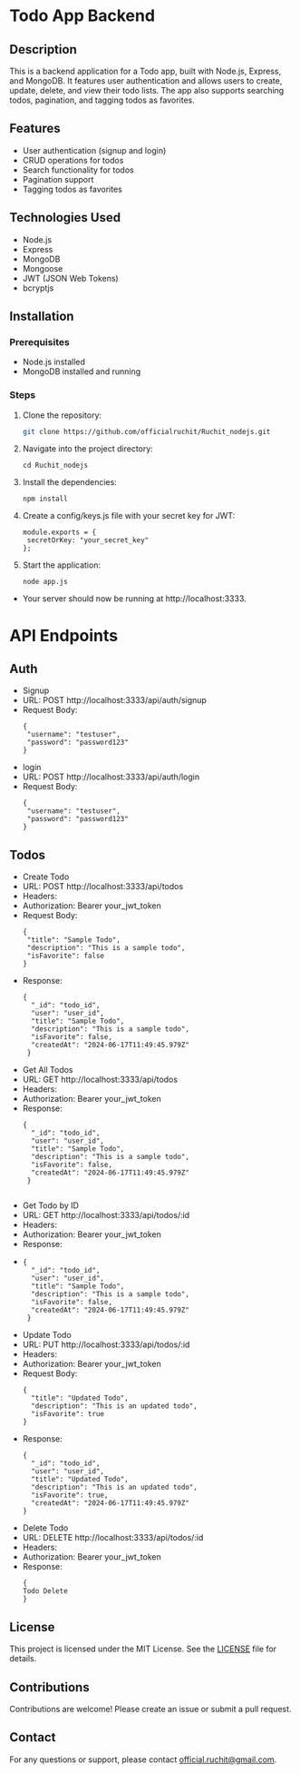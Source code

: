 # Todo App Backend

## Description
This is a backend application for a Todo app, built with Node.js, Express, and MongoDB. It features user authentication and allows users to create, update, delete, and view their todo lists. The app also supports searching todos, pagination, and tagging todos as favorites.

## Features
- User authentication (signup and login)
- CRUD operations for todos
- Search functionality for todos
- Pagination support
- Tagging todos as favorites

## Technologies Used
- Node.js
- Express
- MongoDB
- Mongoose
- JWT (JSON Web Tokens)
- bcryptjs

## Installation

### Prerequisites
- Node.js installed
- MongoDB installed and running

### Steps

1. Clone the repository:
   ```bash
   git clone https://github.com/officialruchit/Ruchit_nodejs.git
2. Navigate into the project directory:
   ```
   cd Ruchit_nodejs
3. Install the dependencies:
   ```
   npm install
4. Create a config/keys.js file with your secret key for JWT:
   ```
   module.exports = {
    secretOrKey: "your_secret_key"
   };
5. Start the application:
   ```
   node app.js
- Your server should now be running at http://localhost:3333.

# API Endpoints

## Auth
- Signup
- URL: POST http://localhost:3333/api/auth/signup
- Request Body:
   ```
   {
    "username": "testuser",
    "password": "password123"
   }
- login 
- URL: POST http://localhost:3333/api/auth/login
- Request Body:
   ```
   {
    "username": "testuser",
    "password": "password123"
   }
## Todos
- Create Todo
- URL: POST http://localhost:3333/api/todos
- Headers:
- Authorization: Bearer your_jwt_token
- Request Body:
   ```
   {
    "title": "Sample Todo",
    "description": "This is a sample todo",
    "isFavorite": false
   }
- Response:
  ```
  {
    "_id": "todo_id",
    "user": "user_id",
    "title": "Sample Todo",
    "description": "This is a sample todo",
    "isFavorite": false,
    "createdAt": "2024-06-17T11:49:45.979Z"
   }
- Get All Todos
- URL: GET http://localhost:3333/api/todos
- Headers:
- Authorization: Bearer your_jwt_token
- Response:
  ```
  {
    "_id": "todo_id",
    "user": "user_id",
    "title": "Sample Todo",
    "description": "This is a sample todo",
    "isFavorite": false,
    "createdAt": "2024-06-17T11:49:45.979Z"
   }
   
- Get Todo by ID
- URL: GET http://localhost:3333/api/todos/:id
- Headers:
- Authorization: Bearer your_jwt_token
- Response:
- ```
  {
    "_id": "todo_id",
    "user": "user_id",
    "title": "Sample Todo",
    "description": "This is a sample todo",
    "isFavorite": false,
    "createdAt": "2024-06-17T11:49:45.979Z"
   }
- Update Todo
- URL: PUT http://localhost:3333/api/todos/:id
- Headers:
- Authorization: Bearer your_jwt_token
- Request Body:
  ```
  {
    "title": "Updated Todo",
    "description": "This is an updated todo",
    "isFavorite": true
  }
- Response:
  ```
  {
    "_id": "todo_id",
    "user": "user_id",
    "title": "Updated Todo",
    "description": "This is an updated todo",
    "isFavorite": true,
    "createdAt": "2024-06-17T11:49:45.979Z"
  }
  
- Delete Todo
- URL: DELETE http://localhost:3333/api/todos/:id
- Headers:
- Authorization: Bearer your_jwt_token
-  Response:
   ```
   {
   Todo Delete
   }
## License
This project is licensed under the MIT License. See the [LICENSE](LICENSE) file for details.

## Contributions
Contributions are welcome! Please create an issue or submit a pull request.

## Contact
For any questions or support, please contact [official.ruchit@gmail.com](mailto:official.ruchit@gmail.com).
   
   